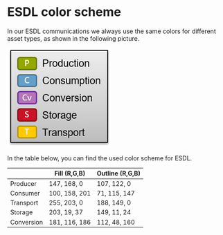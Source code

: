 # ESDL color scheme

In our ESDL communications we always use the same colors for different asset types, as shown in the following picture.

![](.gitbook/assets/esdl-capabilities.png)

In the table below, you can find the used color scheme for ESDL.

|            | Fill (R,G,B)   | Outline (R,G,B) |
|------------|----------------|-----------------|
| Producer   |  147, 168,   0 |   107, 122,   0 |
| Consumer   |  100, 158, 201 |    71, 115, 147 |
| Transport  |  255, 203,   0 |   188, 149,   0 |
| Storage    |  203,  19,  37 |   149,  11,  24 |
| Conversion |  181, 116, 186 |   112,  48, 160 |


